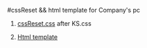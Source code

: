 #cssReset && html template for Company's pc

1. [cssReset.css](templates/cssReset.css) after KS.css

2. [Html template](templates/html.html)